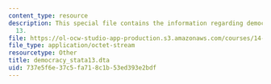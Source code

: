 ```yaml
---
content_type: resource
description: This special file contains the information regarding democracy stata
  13.
file: https://ol-ocw-studio-app-production.s3.amazonaws.com/courses/14-452-economic-growth-fall-2016/737e5f6e37c5fa718c1b53ed393e2bdf_democracy_stata13.dta
file_type: application/octet-stream
resourcetype: Other
title: democracy_stata13.dta
uid: 737e5f6e-37c5-fa71-8c1b-53ed393e2bdf
---
```

